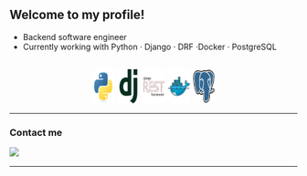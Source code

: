 ## Welcome to my profile!

- Backend software engineer
- Currently working with Python · Django · DRF ·Docker · PostgreSQL 

<div align="center" style="display: inline_block"><br>
  <img alt="Python" height="60" width="40" src="https://raw.githubusercontent.com/devicons/devicon/master/icons/python/python-original.svg">
  <img alt="Django" height="60" width="40" src="https://raw.githubusercontent.com/devicons/devicon/master/icons/django/django-plain.svg">
  <img alt="Django Rest Framework" height="60" width="40" src="https://raw.githubusercontent.com/devicons/devicon/develop/icons/djangorest/djangorest-original.svg">
  <img alt="PostgreSQL" height="60" width="40" src="https://raw.githubusercontent.com/devicons/devicon/master/icons/docker/docker-original.svg">
  <img alt="PostgreSQL" height="60" width="40" src="https://raw.githubusercontent.com/devicons/devicon/master/icons/postgresql/postgresql-original.svg">
</div>
  
---

### Contact me
 
<div> 
  <a href = "https://www.linkedin.com/in/davilos-tavares-51a4a721a/"><img src = "https://img.shields.io/badge/LinkedIn-0077B5?style=for-the-badge&logo=linkedin&logoColor=white"></a>
</div>

---
